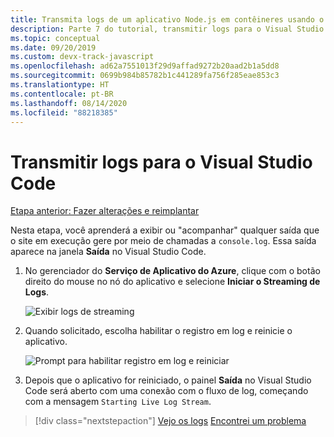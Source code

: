 ```yaml
---
title: Transmita logs de um aplicativo Node.js em contêineres usando o Visual Studio Code
description: Parte 7 do tutorial, transmitir logs para o Visual Studio Code
ms.topic: conceptual
ms.date: 09/20/2019
ms.custom: devx-track-javascript
ms.openlocfilehash: ad62a7551013f29d9affad9272b20aad2b1a5dd8
ms.sourcegitcommit: 0699b984b85782b1c441289fa756f285eae853c3
ms.translationtype: HT
ms.contentlocale: pt-BR
ms.lasthandoff: 08/14/2020
ms.locfileid: "88218385"
---
```

# <a name="stream-logs-into-visual-studio-code"></a>Transmitir logs para o Visual Studio Code

[Etapa anterior: Fazer alterações e reimplantar](tutorial-vscode-docker-node-06.md)

Nesta etapa, você aprenderá a exibir ou "acompanhar" qualquer saída que o site em execução gere por meio de chamadas a `console.log`. Essa saída aparece na janela **Saída** no Visual Studio Code.

1. No gerenciador do **Serviço de Aplicativo do Azure**, clique com o botão direito do mouse no nó do aplicativo e selecione **Iniciar o Streaming de Logs**.

    ![Exibir logs de streaming](media/deploy-containers/stream-logs-command.png)

1. Quando solicitado, escolha habilitar o registro em log e reinicie o aplicativo.

    ![Prompt para habilitar registro em log e reiniciar](media/deploy-azure/enable-restart.png)

1. Depois que o aplicativo for reiniciado, o painel **Saída** no Visual Studio Code será aberto com uma conexão com o fluxo de log, começando com a mensagem `Starting Live Log Stream`.

> [!div class="nextstepaction"]
> [Vejo os logs](tutorial-vscode-docker-node-08.md) [Encontrei um problema](https://www.research.net/r/PWZWZ52?tutorial=node-deployment-docker-extension&step=tailing-logs)
